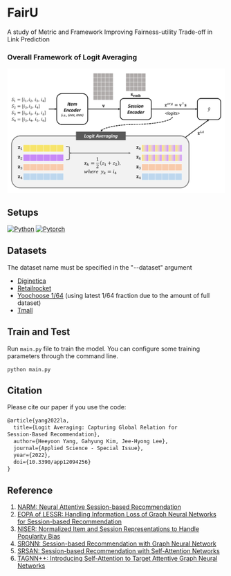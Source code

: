 # FairU

A study of Metric and Framework Improving Fairness-utility Trade-off in Link Prediction

### **Overall Framework of Logit Averaging**
<img src=./assets/LA_framework.jpg>


## Setups
[![Python](https://img.shields.io/badge/python-3.9.12-blue?logo=python&logoColor=FED643)](https://www.python.org/downloads/release/python-385/)
[![Pytorch](https://img.shields.io/badge/pytorch-1.13.0-red?logo=pytorch)](https://pytorch.org/get-started/previous-versions/)


## Datasets
The dataset name must be specified in the "--dataset" argument
- [Diginetica](https://competitions.codalab.org/competitions/11161#learn_the_details-data2)
- [Retailrocket](https://www.kaggle.com/retailrocket/ecommerce-dataset)
- [Yoochoose 1/64](https://www.kaggle.com/chadgostopp/recsys-challenge-2015) (using latest 1/64 fraction due to the amount of full dataset)
- [Tmall](https://ijcai-15.org/repeat-buyers-prediction-competition/)

## Train and Test
Run `main.py` file to train the model. You can configure some training parameters through the command line.
```
python main.py
```


## Citation
Please cite our paper if you use the code:
```
@article{yang2022la,
  title={Logit Averaging: Capturing Global Relation for
Session-Based Recommendation},
  author={Heeyoon Yang, Gahyung Kim, Jee-Hyong Lee},
  journal={Applied Science - Special Issue},
  year={2022},
  doi={10.3390/app12094256}
}
```

## Reference 
1) [NARM: Neural Attentive Session-based Recommendation](https://github.com/Wang-Shuo/Neural-Attentive-Session-Based-Recommendation-PyTorch)
2) [EOPA of LESSR: Handling Information Loss of Graph Neural Networks for Session-based Recommendation](https://github.com/twchen/lessr)
3) [NISER: Normalized Item and Session Representations to Handle Popularity Bias](https://github.com/johnny12150/NISER)
4) [SRGNN: Session-based Recommendation with Graph Neural Network](https://github.com/CRIPAC-DIG/SR-GNN)
5) [SRSAN: Session-based Recommendation with Self-Attention Networks](https://github.com/GalaxyCruiser/SR-SAN)
6) [TAGNN++: Introducing Self-Attention to Target Attentive Graph Neural Networks](https://github.com/The-Learning-Machines/SBR)

